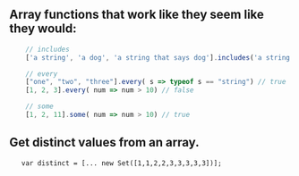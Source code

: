 ## Array functions that work like they seem like they would:
```javascript
	// includes
	['a string', 'a dog', 'a string that says dog'].includes('a string'); // true

	// every
	["one", "two", "three"].every( s => typeof s == "string") // true
	[1, 2, 3].every( num => num > 10) // false

	// some 
	[1, 2, 11].some( num => num > 10) // true
```

## Get distinct values from an array.

```
   var distinct = [... new Set([1,1,2,2,3,3,3,3,3])];
```

